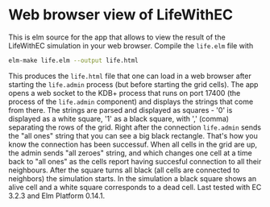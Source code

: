  Web browser view of LifeWithEC
 ==============================
 
 This is elm source for the app that allows to view the result of the LifeWithEC simulation in your web browser.
 Compile the `life.elm` file with 
 
 ```bash
 elm-make life.elm --output life.html
 ```
 
 This produces the `life.html` file that one can load in a web browser after starting the `life.admin` process (but before starting the grid cells).
 The app opens a web socket to the KDB+ process that runs on port 17400 (the process of the `life.admin` component) and displays the strings that come from there. The strings are parsed and displayed as squares - '0' is displayed as a white square, '1' as a black square, with ',' (comma) separating the rows of the grid. Right after the connection `life.admin` sends the "all ones" string that you can see a big black rectangle. That's how you know the connection has been successuf. When all cells in the grid are up, the admin sends "all zeroes" string, and which changes one cell at a time back to "all ones" as the cells report having succesful connection to all their neighbours. After the square turns all black (all cells are connected to neighbors) the simulation starts. In the simulation a black square shows an alive cell and a white square corresponds to a dead cell.
 Last tested with EC 3.2.3 and Elm Platform 0.14.1.